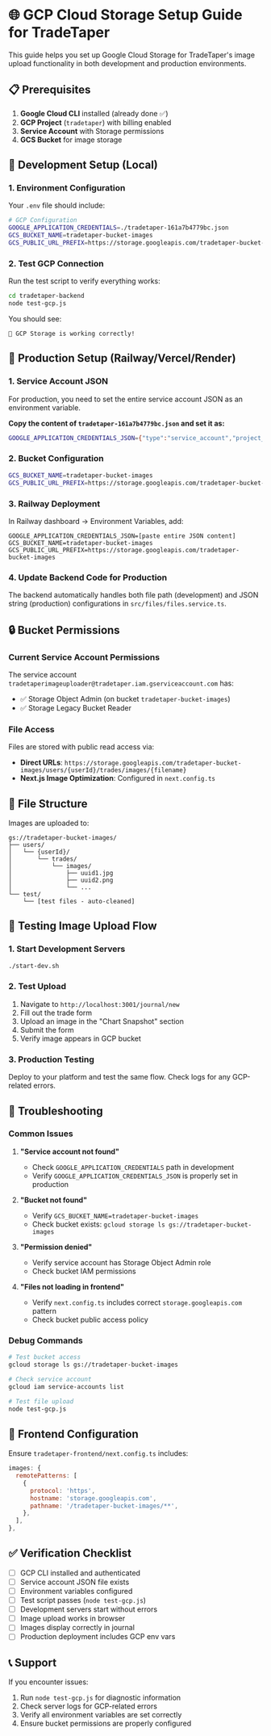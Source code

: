 # 🌐 GCP Cloud Storage Setup Guide for TradeTaper

This guide helps you set up Google Cloud Storage for TradeTaper's image upload functionality in both development and production environments.

## 📋 Prerequisites

1. **Google Cloud CLI** installed (already done ✅)
2. **GCP Project** (`tradetaper`) with billing enabled
3. **Service Account** with Storage permissions
4. **GCS Bucket** for image storage

## 🔧 Development Setup (Local)

### 1. Environment Configuration

Your `.env` file should include:

```bash
# GCP Configuration
GOOGLE_APPLICATION_CREDENTIALS=./tradetaper-161a7b4779bc.json
GCS_BUCKET_NAME=tradetaper-bucket-images
GCS_PUBLIC_URL_PREFIX=https://storage.googleapis.com/tradetaper-bucket-images
```

### 2. Test GCP Connection

Run the test script to verify everything works:

```bash
cd tradetaper-backend
node test-gcp.js
```

You should see:
```
🎉 GCP Storage is working correctly!
```

## 🚀 Production Setup (Railway/Vercel/Render)

### 1. Service Account JSON

For production, you need to set the entire service account JSON as an environment variable.

**Copy the content of `tradetaper-161a7b4779bc.json` and set it as:**

```bash
GOOGLE_APPLICATION_CREDENTIALS_JSON={"type":"service_account","project_id":"tradetaper","private_key_id":"161a7b4779bc41e6e14ee6596a63dc2ada6713e6","private_key":"-----BEGIN PRIVATE KEY-----\nMIIEvAIBADANBgkqhkiG9w0BAQEFAASCBKYwggSiAgEAAoIBAQCfoujWkS+BQvoA...","client_email":"tradetaperimageuploader@tradetaper.iam.gserviceaccount.com",...}
```

### 2. Bucket Configuration

```bash
GCS_BUCKET_NAME=tradetaper-bucket-images
GCS_PUBLIC_URL_PREFIX=https://storage.googleapis.com/tradetaper-bucket-images
```

### 3. Railway Deployment

In Railway dashboard → Environment Variables, add:

```
GOOGLE_APPLICATION_CREDENTIALS_JSON=[paste entire JSON content]
GCS_BUCKET_NAME=tradetaper-bucket-images
GCS_PUBLIC_URL_PREFIX=https://storage.googleapis.com/tradetaper-bucket-images
```

### 4. Update Backend Code for Production

The backend automatically handles both file path (development) and JSON string (production) configurations in `src/files/files.service.ts`.

## 🔒 Bucket Permissions

### Current Service Account Permissions

The service account `tradetaperimageuploader@tradetaper.iam.gserviceaccount.com` has:

- ✅ Storage Object Admin (on bucket `tradetaper-bucket-images`)
- ✅ Storage Legacy Bucket Reader

### File Access

Files are stored with public read access via:
- **Direct URLs**: `https://storage.googleapis.com/tradetaper-bucket-images/users/{userId}/trades/images/{filename}`
- **Next.js Image Optimization**: Configured in `next.config.ts`

## 📁 File Structure

Images are uploaded to:
```
gs://tradetaper-bucket-images/
├── users/
│   └── {userId}/
│       └── trades/
│           └── images/
│               ├── uuid1.jpg
│               ├── uuid2.png
│               └── ...
└── test/
    └── [test files - auto-cleaned]
```

## 🧪 Testing Image Upload Flow

### 1. Start Development Servers

```bash
./start-dev.sh
```

### 2. Test Upload

1. Navigate to `http://localhost:3001/journal/new`
2. Fill out the trade form
3. Upload an image in the "Chart Snapshot" section
4. Submit the form
5. Verify image appears in GCP bucket

### 3. Production Testing

Deploy to your platform and test the same flow. Check logs for any GCP-related errors.

## 🚨 Troubleshooting

### Common Issues

1. **"Service account not found"**
   - Check `GOOGLE_APPLICATION_CREDENTIALS` path in development
   - Verify `GOOGLE_APPLICATION_CREDENTIALS_JSON` is properly set in production

2. **"Bucket not found"**
   - Verify `GCS_BUCKET_NAME=tradetaper-bucket-images`
   - Check bucket exists: `gcloud storage ls gs://tradetaper-bucket-images`

3. **"Permission denied"**
   - Verify service account has Storage Object Admin role
   - Check bucket IAM permissions

4. **"Files not loading in frontend"**
   - Verify `next.config.ts` includes correct `storage.googleapis.com` pattern
   - Check bucket public access policy

### Debug Commands

```bash
# Test bucket access
gcloud storage ls gs://tradetaper-bucket-images

# Check service account
gcloud iam service-accounts list

# Test file upload
node test-gcp.js
```

## 📱 Frontend Configuration

Ensure `tradetaper-frontend/next.config.ts` includes:

```javascript
images: {
  remotePatterns: [
    {
      protocol: 'https',
      hostname: 'storage.googleapis.com',
      pathname: '/tradetaper-bucket-images/**',
    },
  ],
},
```

## ✅ Verification Checklist

- [ ] GCP CLI installed and authenticated
- [ ] Service account JSON file exists
- [ ] Environment variables configured
- [ ] Test script passes (`node test-gcp.js`)
- [ ] Development servers start without errors
- [ ] Image upload works in browser
- [ ] Images display correctly in journal
- [ ] Production deployment includes GCP env vars

## 📞 Support

If you encounter issues:

1. Run `node test-gcp.js` for diagnostic information
2. Check server logs for GCP-related errors
3. Verify all environment variables are set correctly
4. Ensure bucket permissions are properly configured 
